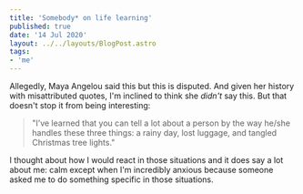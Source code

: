 ```yaml
---
title: 'Somebody* on life learning'
published: true
date: '14 Jul 2020'
layout: ../../layouts/BlogPost.astro
tags:
- 'me'
---
```


<p>Allegedly, Maya Angelou said this but this is disputed. And given her history with misattributed quotes, I'm inclined to think she <em>didn't</em> say this. But that doesn't stop it from being interesting:</p>

<blockquote><p>"I’ve learned that you can tell a lot about a person by the way he/she handles these three things: a rainy day, lost luggage, and tangled Christmas tree lights."</p></blockquote>

<p>I thought about how I would react in those situations and it does say a lot about me: calm except when I'm incredibly anxious because someone asked me to do something specific in those situations.</p>